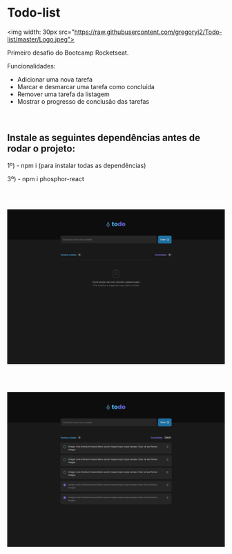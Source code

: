 # Todo-list
<img width: 30px src="https://raw.githubusercontent.com/gregoryi2/Todo-list/master/Logo.jpeg">

Primeiro desafio do Bootcamp Rocketseat.

Funcionalidades:

- Adicionar uma nova tarefa<br>
- Marcar e desmarcar uma tarefa como concluída<br>
- Remover uma tarefa da listagem<br>
- Mostrar o progresso de conclusão das tarefas<br>
<br><br>

<h2>Instale as seguintes dependências antes de rodar o projeto:</h2>

1º) - npm i (para instalar todas as dependências)

3º) - npm i phosphor-react

<br><br>

<img src="https://raw.githubusercontent.com/gregoryi2/Todo-list/master/Todo%20-%20Empty.png">

<br><br>

<img src="https://raw.githubusercontent.com/gregoryi2/Todo-list/master/Todo.png">

<br><br>
